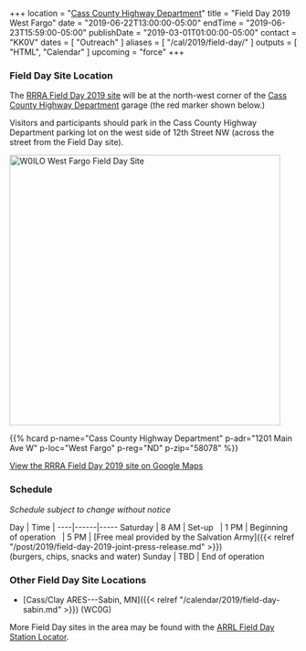 +++
location = "[Cass County Highway Department](/places/cass-county-highway-department/)"
title = "Field Day 2019 West Fargo"
date = "2019-06-22T13:00:00-05:00"
endTime = "2019-06-23T15:59:00-05:00"
publishDate = "2019-03-01T01:00:00-05:00"
contact = "KK0V"
dates = [ "Outreach" ]
aliases = [ "/cal/2019/field-day/" ]
outputs = [ "HTML", "Calendar" ]
upcoming = "force"
+++
### Field Day Site Location

The [RRRA Field Day 2019 site](https://www.google.com/maps/place/46%C2%B052'33.7%22N+96%C2%B055'11.2%22W/@46.8758746,-96.9215708,274m/data=!3m1!1e3!4m14!1m7!3m6!1s0x52cf34bb7797e871:0xb83bd0531febdbda!2sWest+Fargo,+ND!3b1!8m2!3d46.8769487!4d-96.8999057!3m5!1s0x0:0x0!7e2!8m2!3d46.8760285!4d-96.9197808)
will be at the north-west corner of the [Cass County Highway Department](/places/cass-county-highway-department/) garage
(the red marker shown below.)

Visitors and participants should park in the Cass County Highway Department parking lot on the
west side of 12th Street NW (across the street from the Field Day site).

<a data-flickr-embed="true" href="https://www.flickr.com/photos/147076354@N03/34609732591/in/dateposted-public/" title="W0ILO West Fargo Field Day Site"><img src="https://live.staticflickr.com/65535/34609732591_bb422a376e.jpg" width="474" height="474" alt="W0ILO West Fargo Field Day Site"></a><script async src="//embedr.flickr.com/assets/client-code.js" charset="utf-8"></script>

<span class="genericon genericon-location"></span>
{{% hcard p-name="Cass County Highway Department" p-adr="1201 Main Ave W" p-loc="West Fargo" p-reg="ND" p-zip="58078" %}}

[View the RRRA Field Day 2019 site on Google Maps](https://www.google.com/maps/place/46%C2%B052'33.7%22N+96%C2%B055'11.2%22W/@46.8758746,-96.9215708,274m/data=!3m1!1e3!4m14!1m7!3m6!1s0x52cf34bb7797e871:0xb83bd0531febdbda!2sWest+Fargo,+ND!3b1!8m2!3d46.8769487!4d-96.8999057!3m5!1s0x0:0x0!7e2!8m2!3d46.8760285!4d-96.9197808)

### Schedule

*Schedule subject to change without notice*

Day | Time | 
----|------|-----
Saturday | 8 AM | Set-up
&nbsp; | 1 PM | Beginning of operation
&nbsp; | 5 PM | [Free meal provided by the Salvation Army]({{< relref "/post/2019/field-day-2019-joint-press-release.md" >}}) <br/>(burgers, chips, snacks and water)
Sunday | TBD | End of operation

### Other Field Day Site Locations

* [Cass/Clay ARES---Sabin, MN]({{< relref "/calendar/2019/field-day-sabin.md" >}}) (WC0G)

More Field Day sites in the area may be found with the 
[ARRL Field Day Station Locator](http://www.arrl.org/field-day-locator).
